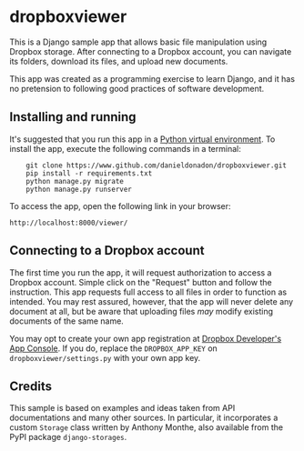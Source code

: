# dropboxviewer

This is a Django sample app that allows basic file manipulation using Dropbox
storage. After connecting to a Dropbox account, you can navigate its folders,
download its files, and upload new documents.

This app was created as a programming exercise to learn Django, and 
it has no pretension to following good practices of software development.


## Installing and running

It's suggested that you run this app in a 
[Python virtual environment](https://docs.python.org/3/tutorial/venv.html).
To install the app, execute the following commands in a terminal:

```
    git clone https://www.github.com/danieldonadon/dropboxviewer.git
    pip install -r requirements.txt
    python manage.py migrate
    python manage.py runserver
```

To access the app, open the following link in your browser:

    http://localhost:8000/viewer/


## Connecting to a Dropbox account

The first time you run the app, it will request authorization to access a 
Dropbox account. Simple click on the "Request" button and follow the 
instruction. This app requests full access to all files in order to 
function as intended. You may rest assured, however, that the app will never
delete any document at all, but be aware that uploading files _may_ modify
existing documents of the same name.

You may opt to create your own app registration at 
[Dropbox Developer's App Console](https://www.dropbox.com/developers/apps).
If you do, replace the ``DROPBOX_APP_KEY`` on ``dropboxviewer/settings.py``
with your own app key.


## Credits

This sample is based on examples and ideas taken from API
documentations and many other sources. In particular, it incorporates a 
custom ``Storage`` class written by Anthony Monthe, also available 
from the PyPI package ``django-storages``.

